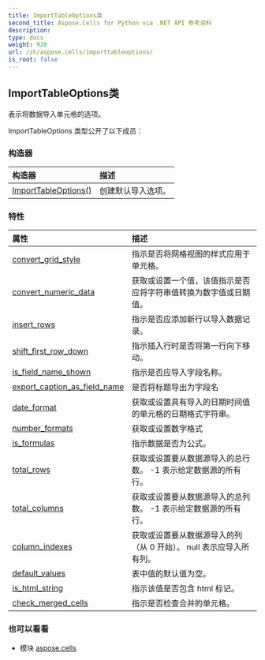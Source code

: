 ```yaml
---
title: ImportTableOptions类
second_title: Aspose.Cells for Python via .NET API 参考资料
description:
type: docs
weight: 920
url: /zh/aspose.cells/importtableoptions/
is_root: false
---
```

## ImportTableOptions类
表示将数据导入单元格的选项。



ImportTableOptions 类型公开了以下成员：

### 构造器
|构造器|描述|
| :- | :- |
| [ImportTableOptions()](/cells/python-net/zh/aspose.cells/importtableoptions/__init__/#) |创建默认导入选项。|


### 特性
|属性|描述|
| :- | :- |
| [convert_grid_style](/cells/python-net/zh/aspose.cells/importtableoptions/convert_grid_style) |指示是否将网格视图的样式应用于单元格。|
| [convert_numeric_data](/cells/python-net/zh/aspose.cells/importtableoptions/convert_numeric_data) |获取或设置一个值，该值指示是否应将字符串值转换为数字值或日期值。|
| [insert_rows](/cells/python-net/zh/aspose.cells/importtableoptions/insert_rows) |指示是否应添加新行以导入数据记录。|
| [shift_first_row_down](/cells/python-net/zh/aspose.cells/importtableoptions/shift_first_row_down) |指示插入行时是否将第一行向下移动。|
| [is_field_name_shown](/cells/python-net/zh/aspose.cells/importtableoptions/is_field_name_shown) |指示是否应导入字段名称。|
| [export_caption_as_field_name](/cells/python-net/zh/aspose.cells/importtableoptions/export_caption_as_field_name) |是否将标题导出为字段名|
| [date_format](/cells/python-net/zh/aspose.cells/importtableoptions/date_format) |获取或设置具有导入的日期时间值的单元格的日期格式字符串。|
| [number_formats](/cells/python-net/zh/aspose.cells/importtableoptions/number_formats) |获取或设置数字格式|
| [is_formulas](/cells/python-net/zh/aspose.cells/importtableoptions/is_formulas) |指示数据是否为公式。|
| [total_rows](/cells/python-net/zh/aspose.cells/importtableoptions/total_rows) |获取或设置要从数据源导入的总行数。 -1 表示给定数据源的所有行。|
| [total_columns](/cells/python-net/zh/aspose.cells/importtableoptions/total_columns) |获取或设置要从数据源导入的总列数。 -1 表示给定数据源的所有行。|
| [column_indexes](/cells/python-net/zh/aspose.cells/importtableoptions/column_indexes) |获取或设置要从数据源导入的列（从 0 开始）。 null 表示应导入所有列。|
| [default_values](/cells/python-net/zh/aspose.cells/importtableoptions/default_values) |表中值的默认值为空。|
| [is_html_string](/cells/python-net/zh/aspose.cells/importtableoptions/is_html_string) |指示该值是否包含 html 标记。|
| [check_merged_cells](/cells/python-net/zh/aspose.cells/importtableoptions/check_merged_cells) |指示是否检查合并的单元格。|



### 也可以看看
* 模块 [aspose.cells](..)
